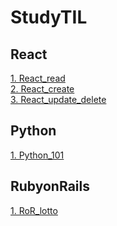 # StudyTIL

## React
[1. React_read](React/React_Read.md)</br>
[2. React_create](React/React_Create.md)</br>
[3. React_update_delete](React/React_Update_Delete.md)</br>


## Python
[1. Python_101](Python/Python_101.md)</br>

## RubyonRails
[1. RoR_lotto](RoR/RoR_lotto.md)</br>
